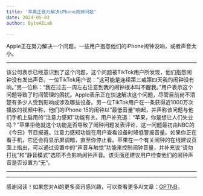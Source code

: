 ```yaml
---
title: '苹果正致力解决iPhone闹钟问题'
date: 2024-05-03
author: ByteAILab

---
```


Apple正在努力解决一个问题，一些用户抱怨他们的iPhone闹钟没响，或者声音太小。

---
该公司表示已经意识到了这个问题，这个问题被TikTok用户所发现，他们抱怨闹钟没有发出声音。一位TikTok用户说：“这可能是连续第三或第四天我的闹钟没有响。”另一位称：“我在过去一周左右注意到我的闹钟根本叫不醒我。”用户表示这个问题导致了时间管理的困扰。Apple表示正在快速解决这个问题，尽管目前尚不清楚有多少人受到影响或涉及哪些设备。另一位TikTok用户在一条获得近1000万次播放的视频中称，他们的iPhone 15的闹钟以“最低音量”响起，并声称该问题与他们手机上启用的“注意力感知”功能有关。用户补充道：“苹果，你是想让人们失业吗？”苹果拒绝就这个功能是否导致了闹钟问题发表评论，这一问题最初由NBC的《今日》节目报道。注意力感知功能在用户查看设备时降低警报音量。如果你正在看手机，它还会将显示屏调暗，直至你停止看。苹果在一个有关闹钟的在线建议页面上指出，可以通过设置中的“声音与触觉”功能来控制闹钟音量，并补充说“请勿打扰”和“静音模式”选项不会影响闹钟声音。该页面还建议用户检查他们的闹钟声音是否设置为“无”。

---
---
感谢阅读！如果您对AI的更多资讯感兴趣，可以查看更多AI文章：[GPTNB](https://gptnb.com)。